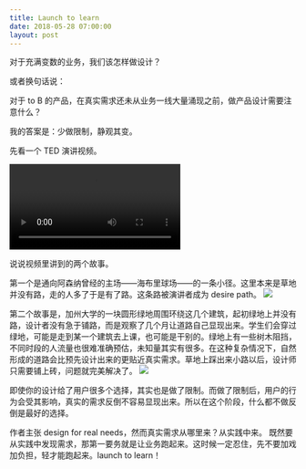 ```yaml
---
title: Launch to learn
date: 2018-05-28 07:00:00
layout: post
---
```


对于充满变数的业务，我们该怎样做设计？

或者换句话说：

对于 to B 的产品，在真实需求还未从业务一线大量涌现之前，做产品设计需要注意什么？

我的答案是：少做限制，静观其变。

先看一个 TED 演讲视频。

<video controls="controls">
<source src="http://cdn.maintao.com/blog/video/2018/launch-to-learn/TED-what-can-we-learn-from-shortcuts.mp4" type="video/mp4"></source>
您的浏览器不支持该视频播放
</video>


说说视频里讲到的两个故事。

第一个是通向阿森纳曾经的主场——海布里球场——的一条小径。这里本来是草地并没有路，走的人多了于是有了路。这条路被演讲者成为 desire path。
![](http://cdn.maintao.com/blog/img/2018/launch-to-learn/1.png)

第二个故事是，加州大学的一块圆形绿地周围环绕这几个建筑，起初绿地上并没有路，设计者没有急于铺路，而是观察了几个月让道路自己显现出来。学生们会穿过绿地，可能是走到某一个建筑去上课，也可能是干别的。绿地上有一些树木阻挡，不同时段的人流量也很难准确预估，未知量其实有很多。在这种复杂情况下，自然形成的道路会比预先设计出来的更贴近真实需求。草地上踩出来小路以后，设计师只需要铺上砖，问题就完美解决了。
![](http://cdn.maintao.com/blog/img/2018/launch-to-learn/2.png)


即使你的设计给了用户很多个选择，其实也是做了限制。而做了限制后，用户的行为会受其影响，真实的需求反倒不容易显现出来。所以在这个阶段，什么都不做反倒是最好的选择。

作者主张 design for real needs，然而真实需求从哪里来？从实践中来。
既然要从实践中发现需求，那第一要务就是让业务跑起来。这时候一定忍住，先不要加戏加负担，轻才能跑起来。launch to learn！

